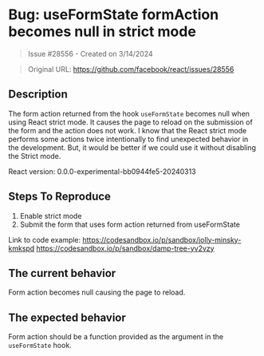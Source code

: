 # Bug: useFormState formAction becomes null in strict mode

> Issue #28556 - Created on 3/14/2024

> Original URL: https://github.com/facebook/react/issues/28556

## Description

The form action returned from the hook `useFormState` becomes null when using React strict mode. It causes the page to reload on the submission of the form and the action does not work. I know that the React strict mode performs some actions twice intentionally to find unexpected behavior in the development. But, it would be better if we could use it without disabling the Strict mode.

React version: 0.0.0-experimental-bb0944fe5-20240313

## Steps To Reproduce

1. Enable strict mode
2. Submit the form that uses form action returned from useFormState

Link to code example:
https://codesandbox.io/p/sandbox/jolly-minsky-kmkspd
https://codesandbox.io/p/sandbox/damp-tree-yv2vzy

## The current behavior
Form action becomes null causing the page to reload.

## The expected behavior
Form action should be a function provided as the argument in the `useFormState` hook.
